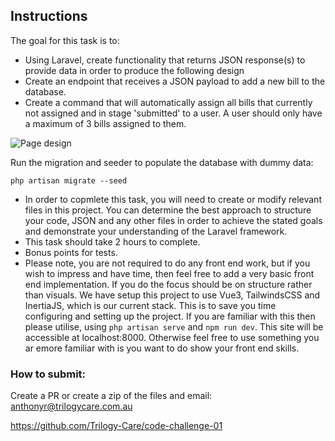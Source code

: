 ## Instructions

The goal for this task is to:
- Using Laravel, create functionality that returns JSON response(s) to provide data in order to produce the following design
- Create an endpoint that receives a JSON payload to add a new bill to the database.
- Create a command that will automatically assign all bills that currently not assigned and in stage 'submitted' to a user. A user should only have a maximum of 3 bills assigned to them.

<img src="https://trilogy-care-public-hosted.s3.ap-southeast-2.amazonaws.com/other/design.png" alt="Page design">

Run the migration and seeder to populate the database with dummy data: 
```
php artisan migrate --seed
```

- In order to copmlete this task, you will need to create or modify relevant files in this project. You can determine the best approach to structure your code, JSON and any other files in order to achieve the stated goals and demonstrate your understanding of the Laravel framework.
- This task should take 2 hours to complete.
- Bonus points for tests. 
- Please note, you are not required to do any front end work, but if you wish to impress and have time, then feel free to add a very basic front end implementation. If you do the focus should be on structure rather than visuals. We have setup this project to use Vue3, TailwindsCSS and InertiaJS, which is our current stack. This is to save you time configuring and setting up the project. If you are familiar with this then please utilise, using ```php artisan serve``` and ```npm run dev```. This site will be accessible at localhost:8000. Otherwise feel free to use something you ar emore familiar with is you want to do show your front end skills.

### How to submit:

Create a PR or create a zip of the files and email: anthonyr@trilogycare.com.au

https://github.com/Trilogy-Care/code-challenge-01

